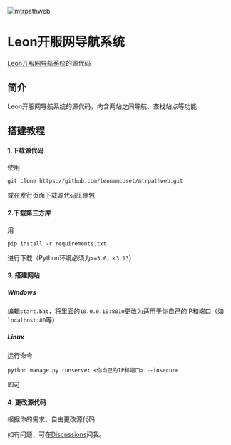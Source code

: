 ![mtrpathweb](https://socialify.git.ci/leonmmcoset/mtrpathweb/image?custom_description=Leon%E5%BC%80%E6%9C%8D%E7%BD%91%E5%AF%BC%E8%88%AA%E7%B3%BB%E7%BB%9F%E6%BA%90%E7%A0%81&description=1&font=Source+Code+Pro&forks=1&issues=1&language=1&logo=https%3A%2F%2Flogospng.org%2Fdownload%2Fdjango%2Fdjango-1536.png&name=1&owner=1&pattern=Signal&pulls=1&stargazers=1&theme=Light)
# Leon开服网导航系统
[Leon开服网导航系统](http://leonmmcoset.jjmm.ink:8010)的源代码

## 简介
Leon开服网导航系统的源代码，内含两站之间导航、查找站点等功能

## 搭建教程
#### 1.下载源代码
使用
``` shell
git clone https://github.com/leonmmcoset/mtrpathweb.git
```
或在发行页面下载源代码压缩包
#### 2.下载第三方库
用
``` shell
pip install -r requirements.txt
```
进行下载（Python环境必须为`>=3.6`，`<3.13`）
#### 3. 搭建网站
##### Windows
编辑`start.bat`，将里面的`10.0.0.10:8010`更改为适用于你自己的IP和端口（如`localhost:80`等）
##### Linux
运行命令
``` shell
python manage.py runserver <你自己的IP和端口> --insecure
```
即可
#### 4. 更改源代码
根据你的需求，自由更改源代码

如有问题，可在[Discussions](https://github.com/Leonmmcoset/mtrpathweb/discussions)问我。